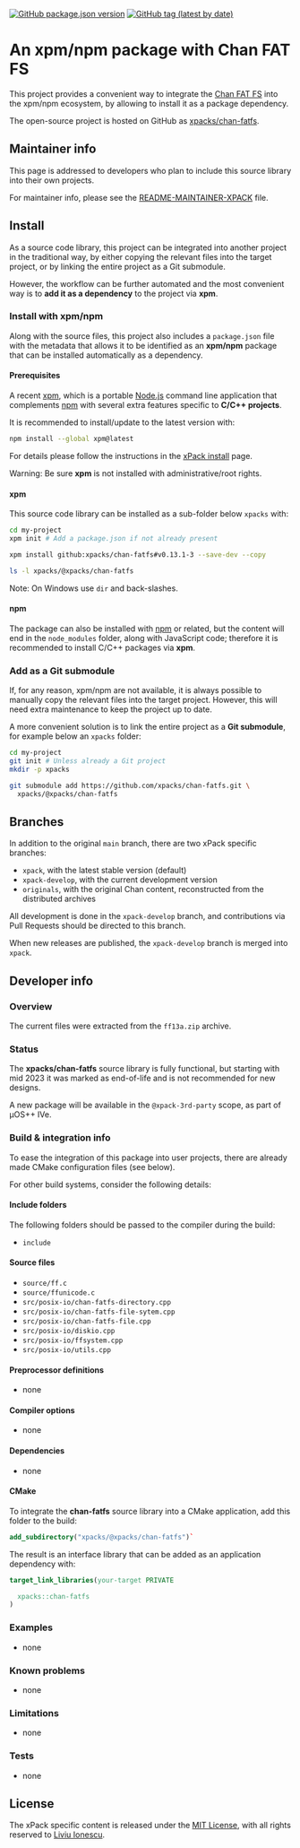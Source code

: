 [![GitHub package.json version](https://img.shields.io/github/package-json/v/xpacks/chan-fatfs)](https://github.com/xpacks/chan-fatfs/blob/xpack/package.json)
[![GitHub tag (latest by date)](https://img.shields.io/github/v/tag/xpacks/chan-fatfs)](https://github.com/xpacks/chan-fatfs/tags/)

# An xpm/npm package with Chan FAT FS

This project provides a convenient way to integrate the
[Chan FAT FS](http://elm-chan.org/fsw/ff/00index_e.html)
into the xpm/npm ecosystem, by allowing to install it as a package dependency.

The open-source project is hosted on GitHub as
[xpacks/chan-fatfs](https://github.com/xpacks/chan-fatfs).

## Maintainer info

This page is addressed to developers who plan to include this source
library into their own projects.

For maintainer info, please see the
[README-MAINTAINER-XPACK](README-MAINTAINER-XPACK.md) file.

## Install

As a source code library, this project can be integrated into another project
in the traditional way,
by either copying the relevant files into the target project, or by linking
the entire project as a Git submodule.

However, the workflow can be further automated and the most convenient way is
to **add it as a dependency** to the project via **xpm**.

### Install with xpm/npm

Along with the source files, this project also includes a
`package.json` file with the metadata that allows it to be identified as an
**xpm/npm** package that can be installed automatically as a dependency.

#### Prerequisites

A recent [xpm](https://xpack.github.io/xpm/),
which is a portable [Node.js](https://nodejs.org/) command line application
that complements [npm](https://docs.npmjs.com)
with several extra features specific to
**C/C++ projects**.

It is recommended to install/update to the latest version with:

```sh
npm install --global xpm@latest
```

For details please follow the instructions in the
[xPack install](https://xpack.github.io/install/) page.

Warning: Be sure **xpm** is not installed with administrative/root rights.

#### xpm

This source code library can be installed as a sub-folder below `xpacks` with:

```sh
cd my-project
xpm init # Add a package.json if not already present

xpm install github:xpacks/chan-fatfs#v0.13.1-3 --save-dev --copy

ls -l xpacks/@xpacks/chan-fatfs
```

Note: On Windows use `dir` and back-slashes.

#### npm

The package can also be installed with [npm](https://docs.npmjs.com)
or related, but the content will end in the `node_modules` folder,
along with JavaScript code;
therefore it is recommended to install C/C++ packages via **xpm**.

### Add as a Git submodule

If, for any reason, xpm/npm are not available, it is always possible
to manually copy the relevant files into the target
project. However, this will need extra maintenance to keep the
project up to date.

A more convenient
solution is to link the entire project as a **Git submodule**,
for example below an `xpacks` folder:

```sh
cd my-project
git init # Unless already a Git project
mkdir -p xpacks

git submodule add https://github.com/xpacks/chan-fatfs.git \
  xpacks/@xpacks/chan-fatfs
```

## Branches

In addition to the original `main` branch, there are two
xPack specific branches:

- `xpack`, with the latest stable version (default)
- `xpack-develop`, with the current development version
- `originals`, with the original Chan content, reconstructed
  from the distributed archives

All development is done in the `xpack-develop` branch, and contributions via
Pull Requests should be directed to this branch.

When new releases are published, the `xpack-develop` branch is merged
into `xpack`.

## Developer info

### Overview

The current files were extracted from the `ff13a.zip` archive.

### Status

The **xpacks/chan-fatfs** source library is fully functional,
but starting with mid 2023 it was marked as end-of-life and
is not recommended for new designs.

A new package will be available in the `@xpack-3rd-party` scope,
as part of µOS++ IVe.

### Build & integration info

To ease the integration of this package into user projects, there
are already made CMake configuration files (see below).

For other build systems, consider the following details:

#### Include folders

The following folders should be passed to the compiler during the build:

- `include`

#### Source files

- `source/ff.c`
- `source/ffunicode.c`
- `src/posix-io/chan-fatfs-directory.cpp`
- `src/posix-io/chan-fatfs-file-sytem.cpp`
- `src/posix-io/chan-fatfs-file.cpp`
- `src/posix-io/diskio.cpp`
- `src/posix-io/ffsystem.cpp`
- `src/posix-io/utils.cpp`

#### Preprocessor definitions

- none

#### Compiler options

- none

#### Dependencies

- none

#### CMake

To integrate the **chan-fatfs** source library
into a CMake application,
add this folder to the build:

```cmake
add_subdirectory("xpacks/@xpacks/chan-fatfs")`
```

The result is an interface library that can be added as an application
dependency with:

```cmake
target_link_libraries(your-target PRIVATE

  xpacks::chan-fatfs
)
```

### Examples

- none

### Known problems

- none

### Limitations

- none

### Tests

- none

## License

The xPack specific content is released under the
[MIT License](https://opensource.org/licenses/mit/),
with all rights reserved to
[Liviu Ionescu](https://github.com/ilg-ul).
